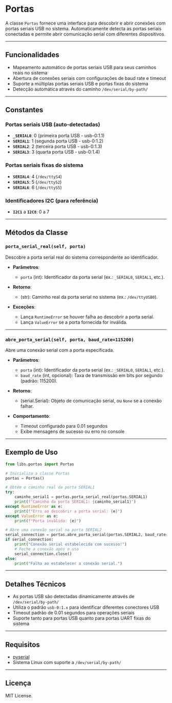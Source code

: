 # Portas

A classe `Portas` fornece uma interface para descobrir e abrir conexões com portas seriais USB no sistema. Automaticamente detecta as portas seriais conectadas e permite abrir comunicação serial com diferentes dispositivos.

---

## Funcionalidades

- Mapeamento automático de portas seriais USB para seus caminhos reais no sistema
- Abertura de conexões seriais com configurações de baud rate e timeout
- Suporte a múltiplas portas seriais USB e portas fixas do sistema
- Detecção automática através do caminho `/dev/serial/by-path/`

---

## Constantes

### Portas seriais USB (auto-detectadas)
- **`_SERIAL0`**: 0 (primeira porta USB - usb-0:1.1)
- **`SERIAL1`**: 1 (segunda porta USB - usb-0:1.2)  
- **`SERIAL2`**: 2 (terceira porta USB - usb-0:1.3)
- **`SERIAL3`**: 3 (quarta porta USB - usb-0:1.4)

### Portas seriais fixas do sistema
- **`SERIAL4`**: 4 (`/dev/ttyS4`)
- **`SERIAL5`**: 5 (`/dev/ttyS2`) 
- **`SERIAL6`**: 6 (`/dev/ttyS5`)

### Identificadores I2C (para referência)
- **`I2C1`** a **`I2C8`**: 0 a 7

---

## Métodos da Classe

### `porta_serial_real(self, porta)`
Descobre a porta serial real do sistema correspondente ao identificador.

- **Parâmetros**:
  - `porta` (int): Identificador da porta serial (ex.: `_SERIAL0`, `SERIAL1`, etc.).

- **Retorno**:
  - (str): Caminho real da porta serial no sistema (ex.: `/dev/ttyUSB0`).

- **Exceções**:
  - Lança `RuntimeError` se houver falha ao descobrir a porta serial.
  - Lança `ValueError` se a porta fornecida for inválida.

---

### `abre_porta_serial(self, porta, baud_rate=115200)`
Abre uma conexão serial com a porta especificada.

- **Parâmetros**:
  - `porta` (int): Identificador da porta serial (ex.: `_SERIAL0`, `SERIAL1`, etc.).
  - `baud_rate` (int, opcional): Taxa de transmissão em bits por segundo (padrão: 115200).

- **Retorno**:
  - (serial.Serial): Objeto de comunicação serial, ou `None` se a conexão falhar.

- **Comportamento**:
  - Timeout configurado para 0.01 segundos
  - Exibe mensagens de sucesso ou erro no console

---

## Exemplo de Uso

```python
from libs.portas import Portas

# Inicializa a classe Portas
portas = Portas()

# Obtém o caminho real da porta SERIAL1
try:
    caminho_serial1 = portas.porta_serial_real(portas.SERIAL1)
    print(f"Caminho da porta SERIAL1: {caminho_serial1}")
except RuntimeError as e:
    print(f"Erro ao descobrir a porta serial: {e}")
except ValueError as e:
    print(f"Porta inválida: {e}")

# Abre uma conexão serial na porta SERIAL2
serial_connection = portas.abre_porta_serial(portas.SERIAL2, baud_rate=9600)
if serial_connection:
    print("Conexão serial estabelecida com sucesso!")
    # Feche a conexão após o uso
    serial_connection.close()
else:
    print("Falha ao estabelecer a conexão serial.")
```

---

## Detalhes Técnicos

- As portas USB são detectadas dinamicamente através de `/dev/serial/by-path/`
- Utiliza o padrão `usb-0:1.x` para identificar diferentes conectores USB
- Timeout padrão de 0.01 segundos para operações seriais
- Suporte tanto para portas USB quanto para portas UART fixas do sistema

---

## Requisitos

- [pyserial](https://pypi.org/project/pyserial/)
- Sistema Linux com suporte a `/dev/serial/by-path/`

---

## Licença

MIT License.

